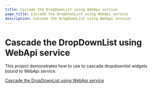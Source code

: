 ```yaml
---
title: Cascade the DropDownList using WebApi service
page_title: Cascade the DropDownList using WebApi service
description: Cascade the DropDownList using WebApi service
---
```


# Cascade the DropDownList using WebApi service

This project demonstrates how to use to cascade dropdownlist widgets bound to WebApi service.

[Cascade the DropDownList using WebApi service](https://github.com/telerik/ui-for-aspnet-mvc-examples/tree/master/dropdownlist/KendoDropDownListCascadeWebApi)
